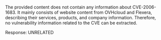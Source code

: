 The provided content does not contain any information about CVE-2006-1683. It mainly consists of website content from OVHcloud and Flexera, describing their services, products, and company information. Therefore, no vulnerability information related to the CVE can be extracted.

Response: UNRELATED